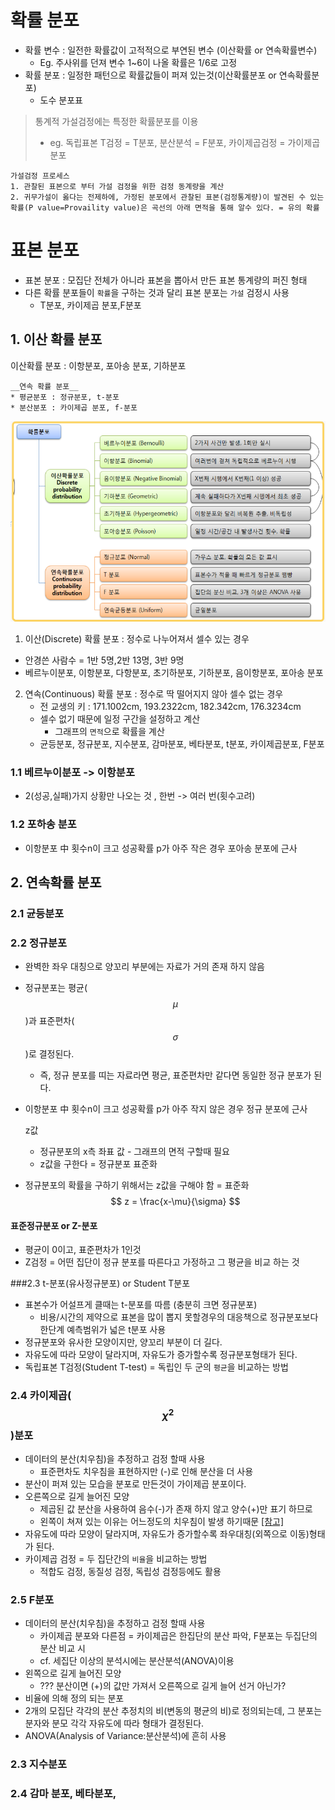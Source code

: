 # 확률 분포

* 확률 변수 : 일전한 확률값이 고적적으로 부연된 변수 (이산확률 or 연속확률변수)
    * Eg. 주사위를 던져 변수 1~6이 나올 확률은 1/6로 고정
* 확률 분포 : 일정한 패턴으로 확률값들이 퍼져 있는것(이산확률분포 or 연속확률분포)
  * 도수 분포표 

> 통계적 가설검정에는 특정한 확률분포를 이용
> * eg. 독립표본 T검정 = T분포, 분산분석 = F분포, 카이제곱검정 = 가이제곱 분포

    가설검정 프로세스 
    1. 관찰된 표본으로 부터 가설 검정을 위한 검정 동계량을 계산 
    2. 귀무가설이 옳다는 전제하에, 가정된 분포에서 관찰된 표본(검정통계량)이 발견된 수 있는 확률(P value=Provaility value)은 곡선의 아래 면적을 통해 알수 있다. = 유의 확률

# 표본 분포 
* 표본 분포 : 모집단 전체가 아니라 표본을 뽑아서 만든 표본 통계량의 퍼진 형태
* 다른 확률 분포들이 `확률`을 구하는 것과 달리 표본 분포는 `가설` 검정시 사용 
  * T분포, 카이제곱 분포,F분포 

## 1. 이산 확률 분포 
이산확률 분포 : 이항분포, 포아송 분포, 기하분포

    __연속 확률 분포__
    * 평균분포 : 정규분포, t-분포
    * 분산분포 : 카이제곱 분포, f-분포  
![](/assets/distri.png)

1. 이산(Discrete) 확률 분포 : 정수로 나누어져서 셀수 있는 경우 
  * 안경쓴 사람수 = 1반 5명,2반 13명, 3반 9명
   * 베르누이분포, 이항분포, 다항분포, 초기하분포, 기하분포, 음이항분포, 포아송 분포

2. 연속(Continuous) 확률 분포 : 정수로 딱 떨어지지 않아 셀수 없는 경우
    * 전 교생의 키 : 171.1002cm, 193.2322cm, 182.342cm, 176.3234cm
    * 셀수 없기 때문에 일정 구간을 설정하고 계산 
      * 그래프의 `면적`으로 확률을 계산
    * 균등분포, 정규분포, 지수분포, 감마분포, 베타분포, t분포, 카이제곱분포, F분포





### 1.1 베르누이분포 -> 이항분포
* 2(성공,실패)가지 상황만 나오는 것 , 한번 ->  여러 번(횟수고려)

### 1.2 포하송 분포
* 이항분포 中 횟수n이 크고 성공확률 p가 아주 작은 경우 포아송 분포에 근사

## 2. 연속확률 분포
### 2.1 균등분포
### 2.2 정규분포 
* 완벽한 좌우 대칭으로 양꼬리 부분에는 자료가 거의 존재 하지 않음
* 정규분포는 평균($$\mu$$)과 표준편차($$\sigma$$)로 결정된다.
    * 즉, 정규 분포를 띠는 자료라면 평균, 표준편차만 같다면 동일한 정규 분포가 된다. 
* 이항분포 中 횟수n이 크고 성공확률 p가 아주 작지 않은 경우 정규 분포에 근사

    z값 
    * 정규분포의 x측 좌표 값 - 그래프의 면적 구할때 필요 
    * z값을 구한다 = 정규분포 표준화
  
* 정규분포의 확률을 구하기 위해서는 z값을 구해야 함 = 표준화 
$$
z = \frac{x-\mu}{\sigma}
$$


#### 표준정규분포 or Z-분포
* 평균이 0이고, 표준편차가 1인것 
* Z검정 = 어떤 집단이 정규 분포를 따른다고 가정하고 그 평균을 비교 하는 것 

###2.3 t-분포(유사정규분포) or Student T분포
* 표본수가 어설프게 클때는 t-분포를 따름 (충분히 크면 정규분포)
  * 비용/시간의 제약으로 표본을 많이 뽑지 못할경우의 대응책으로 정규분포보다 한단계 예측범위가 넓은 t분포 사용
* 정규분포와 유사한 모양이지만, 양꼬리 부분이 더 길다. 
* 자유도에 따라 모양이 달라지며, 자유도가 증가할수록 정규분포형태가 된다. 
* 독립표본 T검정(Student T-test) =  독립인 두 군의 `평균`을 비교하는 방법

### 2.4 카이제곱($$\chi^2$$)분포
* 데이터의 분산(치우침)을 추정하고 검정 할때 사용 
  * 표준편차도 치우침을 표현하지만 (-)로 인해 분산을 더 사용 
* 분산이 퍼져 있는 모습을 분포로 만든것이 가이제곱 분포이다.   
* 오른쪽으로 길게 늘어진 모양
  * 제곱된 값 분산을 사용하여 음수(-)가 존재 하지 않고 양수(+)만 표기 하므로 
  * 왼쪽이 쳐져 있는 이유는 어느정도의 치우침이 발생 하기때문 [[참고]](http://math7.tistory.com/57)
* 자유도에 따라 모양이 달라지며, 자유도가 증가할수록 좌우대칭(외쪽으로 이동)형태가 된다. 
* 카이제곱 검정 = 두 집단간의 `비율`을 비교하는 방법
  * 적합도 검정, 동질성 검정, 독립성 검정등에도 활용

### 2.5 F분포
* 데이터의 분산(치우침)을 추정하고 검정 할때 사용 
  * 카이제곱 분포와 다른점 = 카이제곱은 한집단의 분산 파악, F분포는 두집단의 분산 비교 시 
  * cf. 세집단 이상의 분석시에는 분산분석(ANOVA)이용 
* 왼쪽으로 길게 늘어진 모양 
  * ??? 분산이면 (+)의 값만 가져서 오른쪽으로 길게 늘어 선거 아닌가?
* 비율에 의해 정의 되는 분포
* 2개의 모집단 각각의 분산 추정치의 비(변동의 평균의 비)로 정의되는데, 그 분포는 분자와 분모 각각 자유도에 따라 형태가 결정된다. 
* ANOVA(Analysis of Variance:분산분석)에 흔히 사용 

### 2.3 지수분포


### 2.4 감마 분포, 베타분포,  





